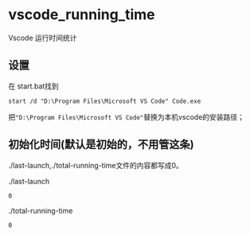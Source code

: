 # vscode_running_time
Vscode 运行时间统计


## 设置
在 start.bat找到
```
start /d "D:\Program Files\Microsoft VS Code" Code.exe
```
把`"D:\Program Files\Microsoft VS Code"`替换为本机vscode的安装路径；

## 初始化时间(默认是初始的，不用管这条)
./last-launch,./total-running-time文件的内容都写成0。

./last-launch
```
0
```

./total-running-time
```
0
```